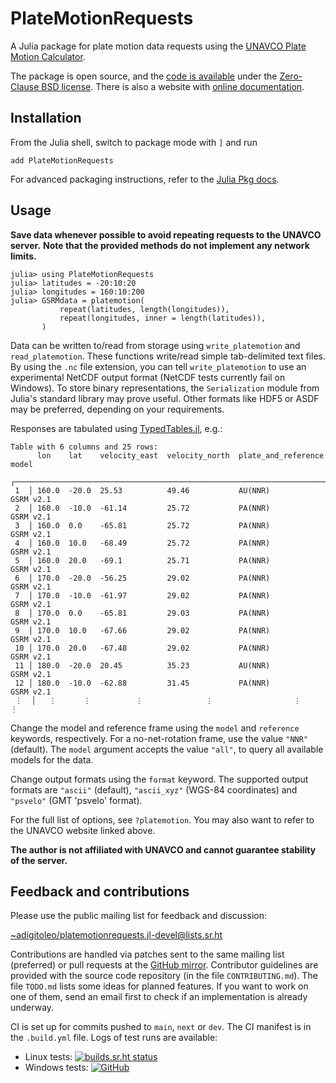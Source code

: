 # PlateMotionRequests

A Julia package for plate motion data requests using the [UNAVCO Plate Motion Calculator](https://www.unavco.org/software/geodetic-utilities/plate-motion-calculator/plate-motion-calculator.html).

The package is open source, and the [code is available](https://git.sr.ht/~adigitoleo/PlateMotionRequests.jl)
under the [Zero-Clause BSD license](https://git.sr.ht/~adigitoleo/PlateMotionRequests.jl/blob/main/LICENSE).
There is also a website with [online documentation](https://adigitoleo.github.io/PlateMotionRequests.jl/).


## Installation

From the Julia shell, switch to package mode with `]` and run

    add PlateMotionRequests

For advanced packaging instructions,
refer to the [Julia Pkg docs](https://docs.julialang.org/en/v1/stdlib/Pkg/).

## Usage

**Save data whenever possible to avoid repeating requests to the UNAVCO server.**
**Note that the provided methods do not implement any network limits.**

    julia> using PlateMotionRequests
    julia> latitudes = -20:10:20
    julia> longitudes = 160:10:200
    julia> GSRMdata = platemotion(
               repeat(latitudes, length(longitudes)),
               repeat(longitudes, inner = length(latitudes)),
           )

Data can be written to/read from storage using `write_platemotion` and `read_platemotion`.
These functions write/read simple tab-delimited text files.
By using the `.nc` file extension, you can tell `write_platemotion` to use
an experimental NetCDF output format (NetCDF tests currently fail on Windows).
To store binary representations,
the `Serialization` module from Julia's standard library may prove useful.
Other formats like HDF5 or ASDF may be preferred,
depending on your requirements.

Responses are tabulated using [TypedTables.jl](https://typedtables.juliadata.org/latest/),
e.g.:

    Table with 6 columns and 25 rows:
          lon    lat    velocity_east  velocity_north  plate_and_reference  model
        ┌────────────────────────────────────────────────────────────────────────────
     1  │ 160.0  -20.0  25.53          49.46           AU(NNR)              GSRM v2.1
     2  │ 160.0  -10.0  -61.14         25.72           PA(NNR)              GSRM v2.1
     3  │ 160.0  0.0    -65.81         25.72           PA(NNR)              GSRM v2.1
     4  │ 160.0  10.0   -68.49         25.72           PA(NNR)              GSRM v2.1
     5  │ 160.0  20.0   -69.1          25.71           PA(NNR)              GSRM v2.1
     6  │ 170.0  -20.0  -56.25         29.02           PA(NNR)              GSRM v2.1
     7  │ 170.0  -10.0  -61.97         29.02           PA(NNR)              GSRM v2.1
     8  │ 170.0  0.0    -65.81         29.03           PA(NNR)              GSRM v2.1
     9  │ 170.0  10.0   -67.66         29.02           PA(NNR)              GSRM v2.1
     10 │ 170.0  20.0   -67.48         29.02           PA(NNR)              GSRM v2.1
     11 │ 180.0  -20.0  20.45          35.23           AU(NNR)              GSRM v2.1
     12 │ 180.0  -10.0  -62.88         31.45           PA(NNR)              GSRM v2.1
     ⋮  │   ⋮      ⋮          ⋮              ⋮                  ⋮               ⋮

Change the model and reference frame using the `model` and `reference` keywords,
respectively. For a no-net-rotation frame, use the value `"NNR"` (default).
The `model` argument accepts the value `"all"`, to query all available models for the data.

Change output formats using the `format` keyword.
The supported output formats are `"ascii"` (default),
`"ascii_xyz"` (WGS-84 coordinates) and `"psvelo"` (GMT 'psvelo' format).

For the full list of options, see `?platemotion`.
You may also want to refer to the UNAVCO website linked above.

**The author is not affiliated with UNAVCO and cannot guarantee stability of the server.**


## Feedback and contributions

Please use the public mailing list for feedback and discussion:

[~adigitoleo/platemotionrequests.jl-devel@lists.sr.ht](mailto:~adigitoleo/platemotionrequests.jl-devel@lists.sr.ht)

Contributions are handled via patches sent to the same mailing list (preferred)
or pull requests at the [GitHub mirror](https://github.com/adigitoleo/PlateMotionRequests.jl).
Contributor guidelines are provided with the source code repository (in the file `CONTRIBUTING.md`).
The file `TODO.md` lists some ideas for planned features.
If you want to work on one of them,
send an email first to check if an implementation is already underway.

CI is set up for commits pushed to `main`, `next` or `dev`.
The CI manifest is in the `.build.yml` file.
Logs of test runs are available:
- Linux tests: [![builds.sr.ht status](https://builds.sr.ht/~adigitoleo/PlateMotionRequests.jl.svg)](https://builds.sr.ht/~adigitoleo/PlateMotionRequests.jl?)
- Windows tests: [![GitHub](https://github.com/adigitoleo/PlateMotionRequests.jl/actions/workflows/ci.yml/badge.svg)](https://github.com/adigitoleo/PlateMotionRequests.jl/actions/workflows/ci.yml)
